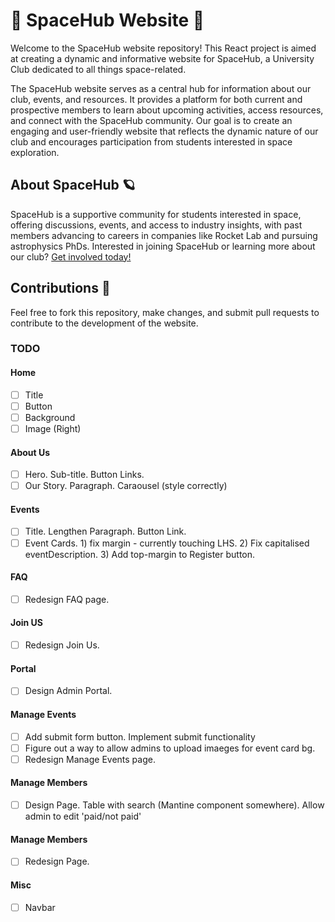 ﻿# 🚀 SpaceHub Website 🌌
Welcome to the SpaceHub website repository! This React project is aimed at creating a dynamic and informative website for SpaceHub, a University Club dedicated to all things space-related.

The SpaceHub website serves as a central hub for information about our club, events, and resources. It provides a platform for both current and prospective members to learn about upcoming activities, access resources, and connect with the SpaceHub community. Our goal is to create an engaging and user-friendly website that reflects the dynamic nature of our club and encourages participation from students interested in space exploration.

## About SpaceHub 🪐
SpaceHub is a supportive community for students interested in space, offering discussions, events, and access to industry insights, with past members advancing to careers in companies like Rocket Lab and pursuing astrophysics PhDs. Interested in joining SpaceHub or learning more about our club? [Get involved today!](https://linktr.ee/spacehubauckland) 

## Contributions 🌟
Feel free to fork this repository, make changes, and submit pull requests to contribute to the development of the website.

### TODO
#### Home
- [ ] Title
- [ ] Button
- [ ] Background
- [ ] Image (Right)

#### About Us
- [ ] Hero. Sub-title. Button Links.
- [ ] Our Story. Paragraph. Caraousel (style correctly)

#### Events
- [ ] Title. Lengthen Paragraph. Button Link.
- [ ] Event Cards. 1) fix margin - currently touching LHS. 2) Fix capitalised eventDescription. 3) Add top-margin to Register button.

#### FAQ
- [ ] Redesign FAQ page.

#### Join US
- [ ] Redesign Join Us.

#### Portal
- [ ] Design Admin Portal.

#### Manage Events
- [ ] Add submit form button. Implement submit functionality
- [ ] Figure out a way to allow admins to upload imaeges for event card bg.
- [ ] Redesign Manage Events page.

#### Manage Members
- [ ] Design Page. Table with search (Mantine component somewhere). Allow admin to edit 'paid/not paid'

#### Manage Members
- [ ] Redesign Page. 

#### Misc
- [ ] Navbar
